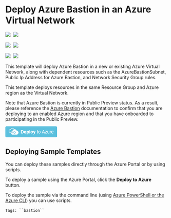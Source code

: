# Deploy Azure Bastion in an Azure Virtual Network

<IMG SRC="https://azbotstorage.blob.core.windows.net/badges/101-azure-bastion/PublicLastTestDate.svg" />&nbsp;
<IMG SRC="https://azbotstorage.blob.core.windows.net/badges/101-azure-bastion/PublicDeployment.svg" />&nbsp;

<IMG SRC="https://azbotstorage.blob.core.windows.net/badges/101-azure-bastion/FairfaxLastTestDate.svg" />&nbsp;
<IMG SRC="https://azbotstorage.blob.core.windows.net/badges/101-azure-bastion/FairfaxDeployment.svg" />&nbsp;

<IMG SRC="https://azbotstorage.blob.core.windows.net/badges/101-azure-bastion/BestPracticeResult.svg" />&nbsp;
<IMG SRC="https://azbotstorage.blob.core.windows.net/badges/101-azure-bastion/CredScanResult.svg" />&nbsp;

This template will deploy Azure Bastion in a new or existing Azure Virtual Network, along with dependent resources such as the AzureBastionSubnet, Public Ip Address for Azure Bastion, and Network Security Group rules.

This template deploys resources in the same Resource Group and Azure region as the Virtual Network.

Note that Azure Bastion is currently in Public Preview status.  As a result, please reference the <a href="https://docs.microsoft.com/en-us/azure/bastion/bastion-overview" target="_blank">Azure Bastion</a> documentation to confirm that you are deploying to an enabled Azure region and that you have onboarded to participating in the Public Preview.

<a href="https://portal.azure.com/#create/Microsoft.Template/uri/https%3A%2F%2Fraw.githubusercontent.com%2FAzure%2Fazure-quickstart-templates%2Fmaster%2F201-azure-bastion%2Fazuredeploy.json" target="_blank"><img src="https://raw.githubusercontent.com/Azure/azure-quickstart-templates/master/1-CONTRIBUTION-GUIDE/images/deploytoazure.png"/>
</a>

## Deploying Sample Templates

You can deploy these samples directly through the Azure Portal or by using scripts.

To deploy a sample using the Azure Portal, click the **Deploy to Azure** button.

To deploy the sample via the command line (using [Azure PowerShell or the Azure CLI](https://azure.microsoft.com/en-us/downloads/)) you can use scripts.
```
Tags: ``bastion``
